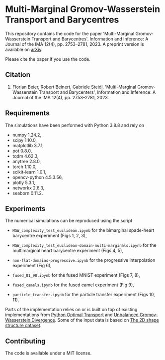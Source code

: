 # Multi-Marginal Gromov-Wasserstein Transport and Barycentres

This repository contains the code for the paper 'Multi-Marginal Gromov-Wasserstein Transport and Barycentres'. 
Information and Inference: A Journal of the IMA 12(4), pp. 2753–2781, 2023.
A preprint version is available on [arXiv](https://arxiv.org/abs/2205.06725).

Please cite the paper if you use the code.

## Citation
1. Florian Beier, Robert Beinert, Gabriele Steidl,
   'Multi-Marginal Gromov-Wasserstein Transport and Barycenters',
   Information and Inference: A Journal of the IMA 12(4), pp. 2753–2781, 2023.

## Requirements
The simulations have been performed with Python 3.8.8 and rely on 

* numpy 1.24.2,
* scipy 1.10.0,
* matplotlib 3.7.1,
* pot 0.8.0,
* tqdm 4.62.3,
* anytree 2.8.0,
* torch 1.10.0, 
* scikit-learn 1.0.1,
* opencv-python 4.5.3.56,
* plotly 5.3.1,
* networkx 2.6.3,
* seaborn 0.11.2.

## Experiments
The numerical simulations can be reproduced using the script

* `MGW_complexity_test_euclidean.ipynb` 
    for the bimarginal spade-heart barycentre experiment (Figs 1, 2, 3),

* `MGW_complexity_test_euclidean-domain-multi-marginals.ipynb` 
    for the multimarginal heart barycentre experiment (Figs 4, 5),

* `non-flat-domains-progressive.ipynb` 
    for the progressive interpolation experiment (Fig 6),

* `fused_81_98.ipynb`
    for the fused MNIST experiment (Figs 7, 8),
  
* `fused_camels.ipynb` 
    for the fused camel experiment (Fig 9),

* `particle_transfer.ipynb`
    for the particle transfer experiment (Figs 10, 11).

Parts of the implementation relies on or is built on top of existing implementations from 
[Python Optimal Transport](https://pythonot.github.io/) and
[Unbalanced Gromov-Wasserstein Divergence](https://github.com/thibsej/unbalanced_gromov_wasserstein).
Some of the input data is based on
[The 2D shape structure dataset](https://2dshapesstructure.github.io).

## Contributing
The code is available under a MIT license.
